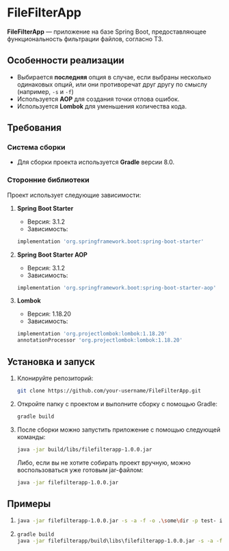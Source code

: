 # FileFilterApp

**FileFilterApp** — приложение на базе Spring Boot, предоставляющее функциональность фильтрации файлов, согласно ТЗ.

## Особенности реализации

- Выбирается **последняя** опция в случае, если выбраны несколько одинаковых опций, или они противоречат друг другу по смыслу (например, `-s` и `-f`)
- Используется **AOP** для создания точки отлова ошибок.
- Используется **Lombok** для уменьшения количества кода.

## Требования

### Система сборки
- Для сборки проекта используется **Gradle** версии 8.0.

### Сторонние библиотеки

Проект использует следующие зависимости:

1. **Spring Boot Starter**
    - Версия: 3.1.2
    - Зависимость:
   ```groovy
   implementation 'org.springframework.boot:spring-boot-starter'
   ```

2. **Spring Boot Starter AOP**
    - Версия: 3.1.2
    - Зависимость:
   ```groovy
   implementation 'org.springframework.boot:spring-boot-starter-aop'
   ```

3. **Lombok**
    - Версия: 1.18.20
    - Зависимость:
   ```groovy
   implementation 'org.projectlombok:lombok:1.18.20'
   annotationProcessor 'org.projectlombok:lombok:1.18.20'
   ```

## Установка и запуск

1. Клонируйте репозиторий:
   ```bash
   git clone https://github.com/your-username/FileFilterApp.git
   ```

2. Откройте папку с проектом и выполните сборку с помощью Gradle:
   ```bash
   gradle build
   ```

3. После сборки можно запустить приложение с помощью следующей команды:
   ```bash
   java -jar build/libs/filefilterapp-1.0.0.jar
   ```

   Либо, если вы не хотите собирать проект вручную, можно воспользоваться уже готовым jar-файлом:
   ```bash
   java -jar filefilterapp-1.0.0.jar
   ```


## Примеры
1)
   ```bash
   java -jar filefilterapp-1.0.0.jar -s -a -f -o .\some\dir -p test- in1.txt C:\Users\kochachi/shift/test/in4.txt
   ```
2)
   ```bash
   gradle build 
   java -jar filefilterapp/build\libs\filefilterapp-1.0.0.jar -s -a -f -o .\some\dir -p test- in1.txt C:\Users\kochachi/shift/test/in4.txt
      ```